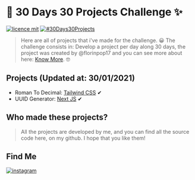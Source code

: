 # 🎉 30 Days 30 Projects Challenge ✨

[![licence mit](https://img.shields.io/github/license/ChristopherMarques/roman2decimal)](https://github.com/ChristopherMarques/30Days30projects/blob/main/LICENSE)
[![#30Days30Projects](https://img.shields.io/badge/Part%20of%20Challenge-30Days30Projects-orange)](https://github.com/florinpop17/100Days100Projects)

> Here are all of projects that i've made for the challenge. 😀
> The challenge consists in: Develop a project per day along 30 days, the project was created by @florinpop17 and you can see more about here: [Know More](https://github.com/florinpop17/100Days100Projects). 🤓

## Projects (Updated at: 30/01/2021)

* Roman To Decimal: [Tailwind CSS](https://github.com/ChristopherMarques/roman2decimal) ✔
* UUID Generator: [Next JS](https://github.com/ChristopherMarques/uuidGenerator) ✔

## Who made these projects?
> All the projects are developed by me, and you can find all the source code here, on my github.
> I hope that you like them!

## Find Me
[![instagram](https://img.shields.io/badge/Instagram-E4405F?style=for-the-badge&logo=instagram&logoColor=white)](https://www.instagram.com/eu.christopher_marques/)